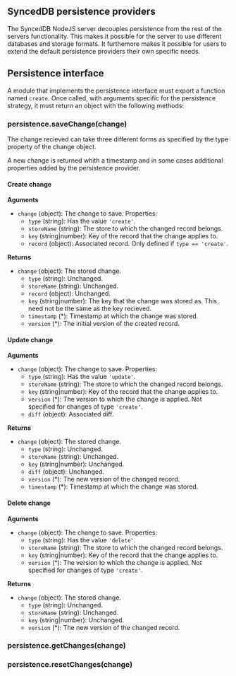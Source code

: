 SyncedDB persistence providers
------------------------------

The SyncedDB NodeJS server decouples persistence from the rest of the servers
functionality. This makes it possible for the server to use different
databases and storage formats. It furthemore makes it possible for users
to extend the default persistence providers their own specific needs.

Persistence interface
---------------------

A module that implements the persistence interface must export a function
named `create`. Once called, with arguments specific for the persistence strategy,
it must return an object with the following methods:

### persistence.saveChange(change)

The change recieved can take three different forms as specified by
the type property of the change object.

A new change is returned whith a timestamp and in some cases additional
properties added by the persistence provider.

#### Create change

__Aguments__
* `change` (object): The change to save. Properties:
  * `type` (string): Has the value `'create'`.
  * `storeName` (string): The store to which the changed record belongs.
  * `key` (string|number): Key of the record that the change applies to.
  * `record` (object): Associated record. Only defined if `type == 'create'`.

__Returns__
* `change` (object): The stored change.
  * `type` (string): Unchanged.
  * `storeName` (string): Unchanged.
  * `record` (object): Unchanged.
  * `key` (string|number): The key that the change was stored as. This need
    not be the same as the key recieved.
  * `timestamp` (\*): Timestamp at which the change was stored.
  * `version` (\*): The initial version of the created record.

#### Update change

__Aguments__

* `change` (object): The change to save. Properties:
  * `type` (string): Has the value `'update'`.
  * `storeName` (string): The store to which the changed record belongs.
  * `key` (string|number): Key of the record that the change applies to.
  * `version` (\*): The version to which the change is applied. Not specified
    for changes of type `'create'`.
  * `diff` (object): Associated diff.

__Returns__

* `change` (object): The stored change.
  * `type` (string): Unchanged.
  * `storeName` (string): Unchanged.
  * `key` (string|number): Unchanged.
  * `diff` (object): Unchanged.
  * `version` (\*): The new version of the changed record.
  * `timestamp` (\*): Timestamp at which the change was stored.

#### Delete change

__Aguments__

* `change` (object): The change to save. Properties:
  * `type` (string): Has the value `'delete'`.
  * `storeName` (string): The store to which the changed record belongs.
  * `key` (string|number): Key of the record that the change applies to.
  * `version` (\*): The version to which the change is applied. Not specified
    for changes of type `'create'`.

__Returns__

* `change` (object): The stored change.
  * `type` (string): Unchanged.
  * `storeName` (string): Unchanged.
  * `key` (string|number): Unchanged.
  * `version` (\*): The new version of the changed record.

### persistence.getChanges(change)

### persistence.resetChanges(change)
